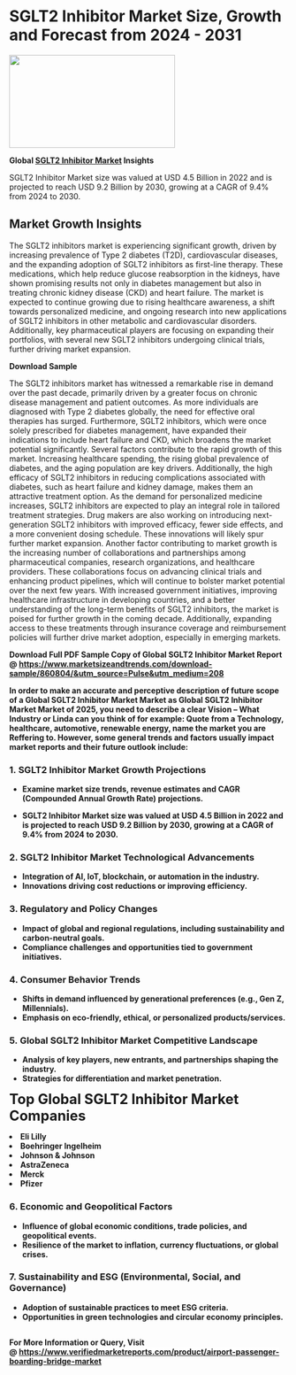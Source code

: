 <H1>SGLT2 Inhibitor Market Size, Growth and Forecast from 2024 - 2031</H1><img class="aligncenter size-medium wp-image-584254" src="https://thirdeyenews.in/wp-content/uploads/2024/09/Global-Market-Research-300x168.jpeg" alt="" width="300" height="168" /><p><strong>Global&nbsp;<a href="https://www.marketsizeandtrends.com/download-sample/860804/&amp;utm_source=Pulse&amp;utm_medium=208">SGLT2 Inhibitor Market</a> Insights</strong></p><p>SGLT2 Inhibitor Market size was valued at USD 4.5 Billion in 2022 and is projected to reach USD 9.2 Billion by 2030, growing at a CAGR of 9.4% from 2024 to 2030.</p><p><h2>Market Growth Insights</h2> <p>The SGLT2 inhibitors market is experiencing significant growth, driven by increasing prevalence of Type 2 diabetes (T2D), cardiovascular diseases, and the expanding adoption of SGLT2 inhibitors as first-line therapy. These medications, which help reduce glucose reabsorption in the kidneys, have shown promising results not only in diabetes management but also in treating chronic kidney disease (CKD) and heart failure. The market is expected to continue growing due to rising healthcare awareness, a shift towards personalized medicine, and ongoing research into new applications of SGLT2 inhibitors in other metabolic and cardiovascular disorders. Additionally, key pharmaceutical players are focusing on expanding their portfolios, with several new SGLT2 inhibitors undergoing clinical trials, further driving market expansion.</p> <p><strong>Download Sample</strong></p> <p>The SGLT2 inhibitors market has witnessed a remarkable rise in demand over the past decade, primarily driven by a greater focus on chronic disease management and patient outcomes. As more individuals are diagnosed with Type 2 diabetes globally, the need for effective oral therapies has surged. Furthermore, SGLT2 inhibitors, which were once solely prescribed for diabetes management, have expanded their indications to include heart failure and CKD, which broadens the market potential significantly. Several factors contribute to the rapid growth of this market. Increasing healthcare spending, the rising global prevalence of diabetes, and the aging population are key drivers. Additionally, the high efficacy of SGLT2 inhibitors in reducing complications associated with diabetes, such as heart failure and kidney damage, makes them an attractive treatment option. As the demand for personalized medicine increases, SGLT2 inhibitors are expected to play an integral role in tailored treatment strategies. Drug makers are also working on introducing next-generation SGLT2 inhibitors with improved efficacy, fewer side effects, and a more convenient dosing schedule. These innovations will likely spur further market expansion. Another factor contributing to market growth is the increasing number of collaborations and partnerships among pharmaceutical companies, research organizations, and healthcare providers. These collaborations focus on advancing clinical trials and enhancing product pipelines, which will continue to bolster market potential over the next few years. With increased government initiatives, improving healthcare infrastructure in developing countries, and a better understanding of the long-term benefits of SGLT2 inhibitors, the market is poised for further growth in the coming decade. Additionally, expanding access to these treatments through insurance coverage and reimbursement policies will further drive market adoption, especially in emerging markets.</p> <p><strong></p><p><span class=""><strong>Download Full PDF Sample Copy of Global SGLT2 Inhibitor Market Report</strong> @ <a href="https://www.marketsizeandtrends.com/download-sample/860804/&amp;utm_source=Pulse&amp;utm_medium=208" target="_blank">https://www.marketsizeandtrends.com/download-sample/860804/&amp;utm_source=Pulse&amp;utm_medium=208</a></span></p><p>In order to make an accurate and perceptive description of future scope of a Global&nbsp;SGLT2 Inhibitor Market Market as Global&nbsp;SGLT2 Inhibitor Market Market of 2025, you need to describe a clear Vision &ndash; What Industry or Linda can you think of for example: Quote from a Technology, healthcare, automotive, renewable energy, name the market you are Reffering to. However, some general trends and factors usually impact market reports and their future outlook include:</p><h3>1.&nbsp;<strong>SGLT2 Inhibitor Market Growth Projections</strong></h3><ul><li>Examine market size trends, revenue estimates and CAGR (Compounded Annual Growth Rate) projections.</li><li><p>SGLT2 Inhibitor Market size was valued at USD 4.5 Billion in 2022 and is projected to reach USD 9.2 Billion by 2030, growing at a CAGR of 9.4% from 2024 to 2030.</p></li></ul><h3>2.&nbsp;<strong>SGLT2 Inhibitor Market Technological Advancements</strong></h3><ul><li>Integration of AI, IoT, blockchain, or automation in the industry.</li><li>Innovations driving cost reductions or improving efficiency.</li></ul><h3>3.&nbsp;<strong>Regulatory and Policy Changes</strong></h3><ul><li>Impact of global and regional regulations, including sustainability and carbon-neutral goals.</li><li>Compliance challenges and opportunities tied to government initiatives.</li></ul><h3>4.&nbsp;<strong>Consumer Behavior Trends</strong></h3><ul><li>Shifts in demand influenced by generational preferences (e.g., Gen Z, Millennials).</li><li>Emphasis on eco-friendly, ethical, or personalized products/services.</li></ul><h3>5.&nbsp;<strong>Global SGLT2 Inhibitor Market Competitive Landscape</strong></h3><ul><li>Analysis of key players, new entrants, and partnerships shaping the industry.</li><li>Strategies for differentiation and market penetration.</li></ul><p data-pm-slice="1 1 []"><span style="color: inherit; font-family: inherit; font-size: 25px;">Top Global SGLT2 Inhibitor Market Companies</span></p><div class="" data-test-id=""><p><li>Eli Lilly</li><li> Boehringer Ingelheim</li><li> Johnson & Johnson</li><li> AstraZeneca</li><li> Merck</li><li> Pfizer</li></p></div><h3>6.&nbsp;<strong>Economic and Geopolitical Factors</strong></h3><ul><li>Influence of global economic conditions, trade policies, and geopolitical events.</li><li>Resilience of the market to inflation, currency fluctuations, or global crises.</li></ul><h3>7.&nbsp;<strong>Sustainability and ESG (Environmental, Social, and Governance)</strong></h3><ul><li>Adoption of sustainable practices to meet ESG criteria.</li><li>Opportunities in green technologies and circular economy principles.</li></ul><h2><strong style="font-size: 14px;">For More Information or Query, Visit @&nbsp;</strong><a style="background-color: #ffffff; font-size: 14px;" href="https://www.marketsizeandtrends.com/report/sglt2-inhibitor-market/" target="_blank">https://www.verifiedmarketreports.com/product/airport-passenger-boarding-bridge-market</a></h2>
